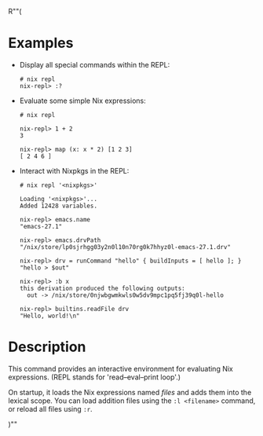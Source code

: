 R""(

# Examples

* Display all special commands within the REPL:

  ```console
  # nix repl
  nix-repl> :?
  ```

* Evaluate some simple Nix expressions:

  ```console
  # nix repl

  nix-repl> 1 + 2
  3

  nix-repl> map (x: x * 2) [1 2 3]
  [ 2 4 6 ]
  ```

* Interact with Nixpkgs in the REPL:

  ```console
  # nix repl '<nixpkgs>'

  Loading '<nixpkgs>'...
  Added 12428 variables.

  nix-repl> emacs.name
  "emacs-27.1"

  nix-repl> emacs.drvPath
  "/nix/store/lp0sjrhgg03y2n0l10n70rg0k7hhyz0l-emacs-27.1.drv"

  nix-repl> drv = runCommand "hello" { buildInputs = [ hello ]; } "hello > $out"

  nix-repl> :b x
  this derivation produced the following outputs:
    out -> /nix/store/0njwbgwmkwls0w5dv9mpc1pq5fj39q0l-hello

  nix-repl> builtins.readFile drv
  "Hello, world!\n"
  ```

# Description

This command provides an interactive environment for evaluating Nix
expressions. (REPL stands for 'read–eval–print loop'.)

On startup, it loads the Nix expressions named *files* and adds them
into the lexical scope. You can load addition files using the `:l
<filename>` command, or reload all files using `:r`.

)""
